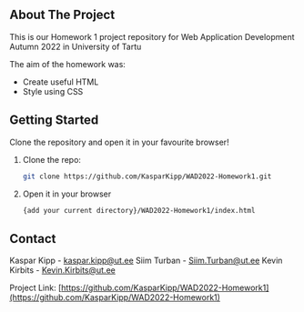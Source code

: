 <!-- ABOUT THE PROJECT -->
## About The Project

This is our Homework 1 project repository for Web Application Development Autumn 2022 in University of Tartu

The aim of the homework was:
* Create useful HTML
* Style using CSS


<!-- GETTING STARTED -->
## Getting Started

Clone the repository and open it in your favourite browser!

1. Clone the repo:
   ```sh
   git clone https://github.com/KasparKipp/WAD2022-Homework1.git
   ```
3. Open it in your browser
   ```sh
   {add your current directory}/WAD2022-Homework1/index.html
   ```


<!-- CONTACT -->
## Contact

Kaspar Kipp  - kaspar.kipp@ut.ee
Siim Turban  - Siim.Turban@ut.ee
Kevin Kirbits  - Kevin.Kirbits@ut.ee

Project Link: [https://github.com/KasparKipp/WAD2022-Homework1](https://github.com/KasparKipp/WAD2022-Homework1)



